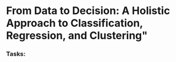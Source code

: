 # From Data to Decision: A Holistic Approach to Classification, Regression, and Clustering"
### Tasks:
